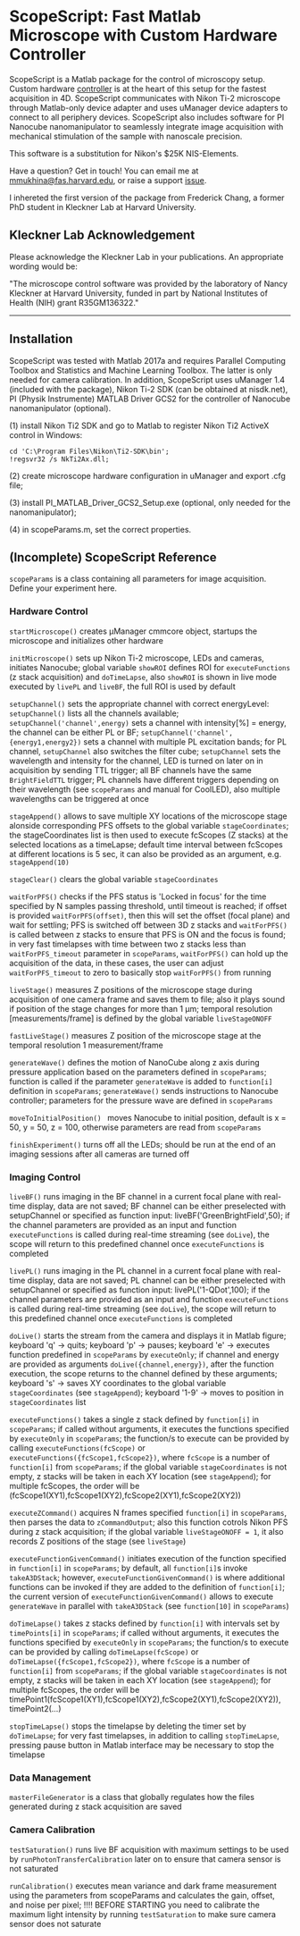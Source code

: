 # ScopeScript: Fast Matlab Microscope with Custom Hardware Controller

ScopeScript is a Matlab package for the control of microscopy setup. Custom hardware [controller](https://github.com/mariavmukhina/Custom_TTL_Controller_for_Microscope) is at the heart of this setup for the fastest acquisition in 4D. ScopeScript communicates with Nikon Ti-2 microscope through Matlab-only device adapter and uses uManager device adapters to connect to all periphery devices. ScopeScript also includes software for PI Nanocube nanomanipulator to seamlessly integrate image acquisition with mechanical stimulation of the sample with nanoscale precision. 

This software is a substitution for Nikon's $25K NIS-Elements.

Have a question? Get in touch!
You can email me at mmukhina@fas.harvard.edu, or raise a support [issue](https://github.com/mariavmukhina/ScopeScript/issues/new?assignees=mariavmukhina&labels=help+wanted&template=support-request.md&title=%5BSUPPORT%5D).

I inhereted the first version of the package from Frederick Chang, a former PhD student in Kleckner Lab at Harvard University.

## Kleckner Lab Acknowledgement

Please acknowledge the Kleckner Lab in your publications. An appropriate wording would be:

"The microscope control software was provided by the laboratory of Nancy Kleckner at Harvard University, funded in part by National Institutes of Health (NIH) grant R35GM136322."

------------------

## Installation

ScopeScript was tested with Matlab 2017a and requires Parallel Computing Toolbox and Statistics and Machine Learning Toolbox. The latter is only needed for camera calibration. In addition, ScopeScript uses uManager 1.4 (included with the package), Nikon Ti-2 SDK (can be obtained at nisdk.net), PI (Physik Instrumente) MATLAB Driver GCS2 for the controller of Nanocube nanomanipulator (optional).

(1) install Nikon Ti2 SDK and go to Matlab to register Nikon Ti2 ActiveX control in Windows:
```
cd 'C:\Program Files\Nikon\Ti2-SDK\bin';           
!regsvr32 /s NkTi2Ax.dll;
```
(2) create microscope hardware configuration in uManager and export .cfg file;

(3) install PI_MATLAB_Driver_GCS2_Setup.exe (optional, only needed for the nanomanipulator);

(4) in scopeParams.m, set the correct properties.

## (Incomplete) ScopeScript Reference

`` scopeParams `` is a class containing all parameters for image acquisition. Define your experiment here.

### Hardware Control

`` startMicroscope() `` creates µManager cmmcore object, startups the microscope and initializes other hardware

`` initMicroscope() `` sets up Nikon Ti-2 microscope, LEDs and cameras, initiates Nanocube; global variable `showROI` defines ROI for `executeFunctions` (z stack acquisition) and `doTimeLapse`, also `showROI` is shown in live mode executed by `livePL` and `liveBF`, the full ROI is used by default

`` setupChannel() `` sets the appropriate channel with correct energyLevel: `setupChannel()` lists all the channels available; `setupChannel('channel',energy)` sets a channel with intensity[%] = energy, the channel can be either PL or BF; `setupChannel('channel',{energy1,energy2})` sets a channel with multiple PL excitation bands; for PL channel, `setupChannel` also switches the filter cube; `setupChannel` sets the wavelength and intensity for the channel, LED is turned on later on in acquisition by sending TTL trigger; all BF channels have the same `BrightFieldTTL` trigger; PL channels have different triggers depending on their wavelength (see `scopeParams` and manual for CoolLED), also multiple wavelengths can be triggered at once

`` stageAppend() `` allows to save multiple XY locations of the microscope stage alonside corresponding PFS offsets to the global variable `stageCoordinates`; the stageCoordinates list is then used to execute fcScopes (Z stacks) at the selected locations as a timeLapse; default time interval between fcScopes at different locations is 5 sec, it can also be provided as an argument, e.g. `stageAppend(10)`

`` stageClear() `` clears the global variable `stageCoordinates`

`` waitForPFS() `` checks if the PFS status is 'Locked in focus' for the time specified by N samples passing threshold, until timeout is reached; if offset is provided `waitForPFS(offset)`, then this will set the offset (focal plane) and wait for settling; PFS is switched off between 3D z stacks and `waitForPFS()` is called between z stacks to ensure that PFS is ON and the focus is found; in very fast timelapses with time between two z stacks less than `waitForPFS_timeout` parameter in `scopeParams`, `waitForPFS()` can hold up the acquisition of the data, in these cases, the user can adjust `waitForPFS_timeout` to zero to basically stop `waitForPFS()` from running

`` liveStage() `` measures Z positions of the microscope stage during acquisition of one camera frame and saves them to file; also it plays sound if position of the stage changes for more than 1 µm; temporal resolution [measurements/frame] is defined by the global variable `liveStageONOFF`

`` fastLiveStage() `` measures Z position of the microscope stage at the temporal resolution 1 measurement/frame

`` generateWave() `` defines the motion of NanoCube along z axis during pressure application based on the parameters defined in `scopeParams`; function is called if the parameter `generateWave` is added to `function[i]` definition in `scopeParams`; `generateWave()` sends instructions to Nanocube controller; parameters for the pressure wave are defined in `scopeParams`

``moveToInitialPosition() `` moves Nanocube to initial position, default is x = 50, y = 50, z = 100, otherwise parameters are read from `scopeParams`

`` finishExperiment() `` turns off all the LEDs; should be run at the end of an imaging sessions after all cameras are turned off

### Imaging Control

`` liveBF() `` runs imaging in the BF channel in a current focal plane with real-time display, data are not saved; BF channel can be either preselected with setupChannel or specified as function input: liveBF('GreenBrightField',50); if the channel parameters are provided as an input and function `executeFunctions` is called during real-time streaming (see `doLive`), the scope will return to this predefined channel once `executeFunctions` is completed

`` livePL() `` runs imaging in the PL channel in a current focal plane with real-time display, data are not saved; PL channel can be either preselected with setupChannel or specified as function input: livePL('1-QDot',100); if the channel parameters are provided as an input and function `executeFunctions` is called during real-time streaming (see `doLive`), the scope will return to this predefined channel once `executeFunctions` is completed

`` doLive() `` starts the stream from the camera and displays it in Matlab figure; keyboard 'q' -> quits; keyboard 'p' -> pauses; keyboard 'e' -> executes function predefined in `scopeParams` by `executeOnly`; if channel and energy are provided as arguments `doLive({channel,energy})`, after the function execution, the scope returns to the channel defined by these arguments; keyboard 's' -> saves XY coordinates to the global variable `stageCoordinates` (see `stageAppend`); keyboard '1-9' -> moves to position in `stageCoordinates` list

`` executeFunctions() `` takes a single z stack defined by `function[i]` in `scopeParams`; if called without arguments, it executes the functions specified by `executeOnly` in `scopeParams`; the function/s to execute can be provided by calling `executeFunctions(fcScope)` or `executeFunctions({fcScope1,fcScope2})`, where `fcScope` is a number of `function[i]` from `scopeParams`; if the global variable `stageCoordinates` is not empty, z stacks will be taken in each XY location (see `stageAppend`); for multiple fcScopes, the order will be (fcScope1(XY1),fcScope1(XY2),fcScope2(XY1),fcScope2(XY2))

`` executeZCommand() `` acquires N frames specified `function[i]` in `scopeParams`, then parses the data to `zCommandOutput`; also this function cotrols Nikon PFS during z stack acquisition; if the global variable `liveStageONOFF = 1`, it also records Z positions of the stage (see `liveStage`)

`` executeFunctionGivenCommand() `` initiates execution of the function specified in `function[i]` in `scopeParams`; by default, all `function[i]`s invoke `takeA3DStack`; however, `executeFunctionGivenCommand()` is where additional functions can be invoked if they are added to the definition of `function[i]`; the current version of `executeFunctionGivenCommand()` allows to execute `generateWave` in parallel with `takeA3DStack` (see `function[10]` in `scopeParams`)

`` doTimeLapse() `` takes z stacks defined by `function[i]` with intervals set by `timePoints[i]` in `scopeParams`; if called without arguments, it executes the functions specified by `executeOnly` in `scopeParams`; the function/s to execute can be provided by calling `doTimeLapse(fcScope)` or `doTimeLapse({fcScope1,fcScope2})`, where `fcScope` is a number of `function[i]` from `scopeParams`; if the global variable `stageCoordinates` is not empty, z stacks will be taken in each XY location (see `stageAppend`); for multiple fcScopes, the order will be timePoint1(fcScope1(XY1),fcScope1(XY2),fcScope2(XY1),fcScope2(XY2)), timePoint2(...)

`` stopTimeLapse() `` stops the timelapse by deleting the timer set by `doTimeLapse`; for very fast timelapses, in addition to calling `stopTimeLapse`, pressing pause button in Matlab interface may be necessary to stop the timelapse

### Data Management

`` masterFileGenerator `` is a class that globally regulates how the files generated during z stack acquisition are saved 

### Camera Calibration

`` testSaturation() `` runs live BF acquisition with maximum settings to be used by `runPhotonTransferCalibration` later on to ensure that camera sensor is not saturated

`` runCalibration() `` executes mean variance and dark frame measurement using the parameters from scopeParams and calculates the gain, offset, and noise per pixel; !!!! BEFORE STARTING you  need to calibrate the maximum light intensity by running `testSaturation` to make sure camera sensor does not saturate
